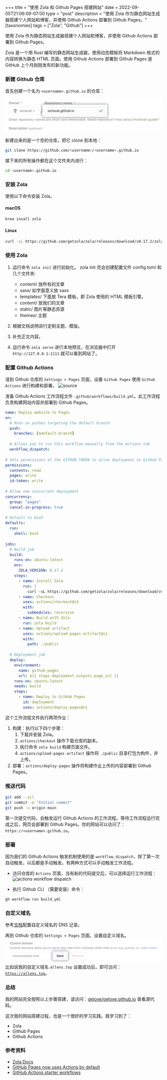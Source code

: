 +++
title = "使用 Zola 和 Github Pages 搭建网站"
date = 2022-09-05T21:06:09-07:00
type = "post"
description = "使用 Zola 作为静态网站生成器搭建个人网站和博客，并使用 Github Actions 部署到 Github Pages。"
[taxonomies]
tags = ["Zola", "Github"]
+++

使用 Zola 作为静态网站生成器搭建个人网站和博客，并使用 Github Actions 部署到 Github Pages。

Zola 是一个用 Rust 编写的静态网站生成器，使用动态模板将 Markdown 格式的内容转换为静态 HTML 页面。使用 Github Actions 部署到 Github Pages 是 GitHub 上个月刚刚发布的新功能。

### 新建 Github 仓库

首先创建一个名为 `<username>.github.io` 的仓库：

![create repository](/images/1697204176980.jpg)

新建出来的是一个空的仓库，把它 clone 到本地：

```sh
git clone https://github.com/<username>/<username>.github.io
```

接下来的所有操作都在这个文件夹内进行：

```sh
cd <username>.github.io
```

### 安装 Zola

使用以下命令安装 Zola。

#### macOS

```sh
brew insall zola
```

#### Linux

```sh
curl -sL https://github.com/getzola/zola/releases/download/v0.17.2/zola-v0.17.2-x86_64-unknown-linux-gnu.tar.gz | tar xz -C /usr/local/bin
```

### 使用 Zola

1. 运行命令 `zola init` 进行初始化。
   zola init 完会创建配置文件 config.toml 和几个文件夹:

   - content/   放所有的文章
   - sass/      如字面意义放 sass
   - templates/ 下面放 Tera 模板，即 Zola 使用的 HTML 模板引擎。
   - content/   放我们的文章
   - static/    图片等静态资源
   - themes/    主题

2. 根据文档说明进行定制主题、模版。
3. 补充正文内容。
4. 运行命令 `zola serve` 进行本地预览，在浏览器中打开 `http://127.0.0.1:1111` 就可以看到网站了。

### 配置 Github Actions

请到 Github 仓库的 `Settings > Pages` 页面，设置 `Github Pages` 使用 `Github Actions` 进行构建和部署。
![source](/images/1697204221572.jpg)

准备 Github Actions 工作流程文件 `.github/workflows/build.yml`。此工作流程负责构建网站内容并部署到 Github Pages。

```yml
name: Deploy website to Pages
on:
  # Runs on pushes targeting the default branch
  push:
    branches: [$default-branch]

  # Allows you to run this workflow manually from the Actions tab
  workflow_dispatch:

# Sets permissions of the GITHUB_TOKEN to allow deployment to GitHub Pages
permissions:
  contents: read
  pages: write
  id-token: write

# Allow one concurrent deployment
concurrency:
  group: "pages"
  cancel-in-progress: true

# Default to bash
defaults:
  run:
    shell: bash

jobs:
  # Build job
  build:
    runs-on: ubuntu-latest
    env:
      ZOLA_VERSION: 0.17.2
    steps:
      - name: Install Zola
        run: |
          curl -sL https://github.com/getzola/zola/releases/download/v${ZOLA_VERSION}/zola-v${ZOLA_VERSION}-x86_64-unknown-linux-gnu.tar.gz | tar xz -C /usr/local/bin
      - name: Checkout
        uses: actions/checkout@v3
        with:
          submodules: recursive
      - name: Build with Zola
        run: zola build
      - name: Upload artifact
        uses: actions/upload-pages-artifact@v1
        with:
          path: ./public

  # Deployment job
  deploy:
    environment:
      name: github-pages
      url: ${{ steps.deployment.outputs.page_url }}
    runs-on: ubuntu-latest
    needs: build
    steps:
      - name: Deploy to GitHub Pages
        id: deployment
        uses: actions/deploy-pages@v1
```

这个工作流程文件执行两项作业：

1. 构建：执行以下四个步骤：
   1. 下载并安装 Zola。
   2. `actions/checkout` 操作下载仓库的副本。
   3. 执行命令 `zola build` 构建页面文件。
   4. `actions/upload-pages-artifact` 操作将 `./public` 目录打包为构件，并上传。
2. 部署：`actions/deploy-pages` 操作将构建作业上传的内容部署到 Github Pages。

### 推送代码

```sh
git add --all
git commit -m "Initial commit"
git push -u origin main
```

第一次提交代码，会触发运行 Github Actions 的工作流程。等待工作流程运行完成之后，网页会部署到 Github Pages。你的网站可以访问了：`https://<username>.github.io`。

### 部署

因为我们的 Github Actions 触发机制使用的是 `workflow_dispatch`，除了第一次自动触发，以后都是手动触发。有两种方式可以手动触发工作流程。

- 访问仓库的 `Actions` 页面，当有新的代码提交后，可以选择运行工作流程：
  ![actions workflow dispatch](/images/1697204263196.jpg)

- 执行 Github CLI （需要安装）命令：

```sh
gh workflow run build.yml
```

### 自定义域名

参考[文档](https://docs.github.com/en/pages/configuring-a-custom-domain-for-your-github-pages-site/managing-a-custom-domain-for-your-github-pages-site)配置自定义域名的 DNS 记录。

再到 Github 仓库的 `Settings > Pages` 页面，设置自定义域名。
![custom domain](/images/1697204305581.jpg)
比如说我的自定义域名 `allens.top` 设置成功后，即可访问：[`https://allens.top`](https://allens.top)。

### 总结

我的网站完全按照以上步骤搭建，请访问：[gelove/gelove.github.io](https://github.com/gelove/gelove.github.io) 查看源代码。

这次我的网站搭建过程，也是一个很好的学习实践。我学习到了：

- Zola
- Github Pages
- Github Actions

### 参考资料

- [Zola Docs](https://www.getzola.org/documentation/)
- [GitHub Pages now uses Actions by default](https://github.blog/2022-08-10-github-pages-now-uses-actions-by-default/)
- [GitHub Actions starter workflows](https://github.com/actions/starter-workflows/tree/main/pages)
